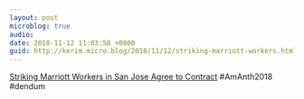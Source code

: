 ```yaml
---
layout: post
microblog: true
audio: 
date: 2018-11-12 11:03:58 +0800
guid: http://kerim.micro.blog/2018/11/12/striking-marriott-workers.html
---
```

[Striking Marriott Workers in San Jose Agree to Contract](https://sanfrancisco.cbslocal.com/2018/11/10/striking-marriott-workers-san-jose-ratify-contract/) #AmAnth2018 #dendum 
